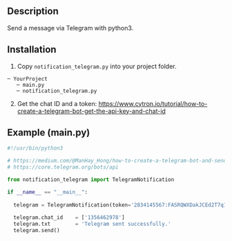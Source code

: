 Description
-
Send a message via Telegram with python3.

Installation
-

1. Copy `notification_telegram.py` into your project folder.
```
─ YourProject
   ─ main.py
   ─ notification_telegram.py
```

2. Get the chat ID and a token: https://www.cytron.io/tutorial/how-to-create-a-telegram-bot-get-the-api-key-and-chat-id

Example (main.py)
-
```python
#!/usr/bin/python3

# https://medium.com/@ManHay_Hong/how-to-create-a-telegram-bot-and-send-messages-with-python-4cf314d9fa3e
# https://core.telegram.org/bots/api

from notification_telegram import TelegramNotification

if __name__ == "__main__":
  
  telegram = TelegramNotification(token='2834145567:FASRQWXDakJCEd2T7q1kLU2Zm3j4fDSaJ0A')
  
  telegram.chat_id    = ['1356462978']
  telegram.txt        = 'Telegram sent successfully.'
  telegram.send()
